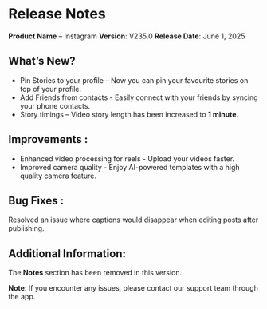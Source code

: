 # Release Notes

**Product Name** – Instagram
**Version**: V235.0
**Release Date**: June 1, 2025

## What’s New?
-	Pin Stories to your profile – Now you can pin your favourite stories on top of your profile.
-	Add Friends from contacts - Easily connect with your friends by syncing your phone contacts. 
-	Story timings – Video story length has been increased to **1 minute**.
## Improvements :
-	Enhanced video processing for reels - Upload your videos faster.
-	Improved camera quality - Enjoy  AI-powered templates with a high quality camera feature.
## Bug Fixes :
Resolved an issue where captions would disappear when editing posts after publishing.

## Additional Information:
The **Notes** section has been removed in this version.

**Note**: If you encounter any issues, please contact our support team through the app.



